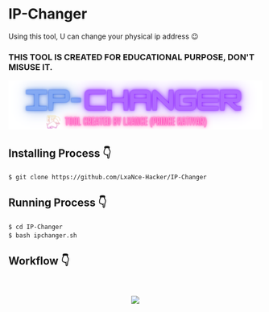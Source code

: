 # IP-Changer
Using this tool, U can change your physical ip address 😉
### THIS TOOL IS CREATED FOR EDUCATIONAL PURPOSE, DON'T MISUSE IT.
<p align="center">
  <img src="Ipchanger.png">
</p>

## Installing Process 👇
```$ git clone https://github.com/LxaNce-Hacker/IP-Changer```<br>

## Running Process 👇
```$ cd IP-Changer```<br>
```$ bash ipchanger.sh```<br>

## Workflow 👇
<br>
<p align="center">
  <img src="IPchanger.png.png">
</p>
